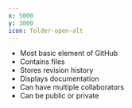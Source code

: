 ```yaml
---
x: 5000
y: 3000
icon: folder-open-alt
---
```


* Most basic element of GitHub
* Contains files
* Stores revision history
* Displays documentation
* Can have multiple collaborators
* Can be public or private